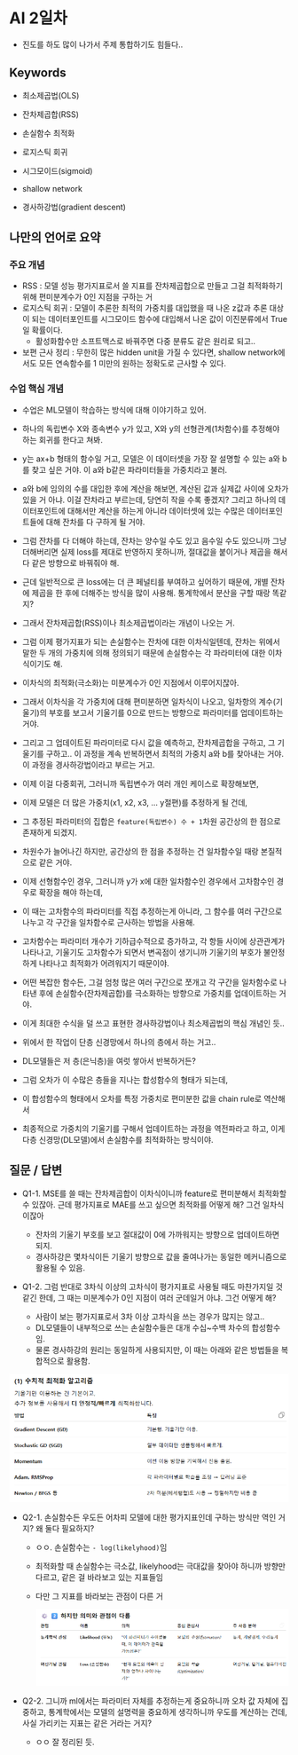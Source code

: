 # AI 2일차

- 진도를 하도 많이 나가서 주제 통합하기도 힘들다..



## Keywords

- 최소제곱법(OLS)
- 잔차제곱합(RSS)
- 손실함수 최적화

- 로지스틱 회귀
- 시그모이드(sigmoid)
- shallow network
- 경사하강법(gradient descent)



## 나만의 언어로 요약

### 주요 개념

- RSS : 모델 성능 평가지표로서 쓸 지표를 잔차제곱합으로 만들고 그걸 최적화하기 위해 편미분계수가 0인 지점을 구하는 거
- 로지스틱 회귀 : 모델이 추론한 최적의 가중치를 대입했을 때 나온 z값과 추론 대상이 되는 데이터포인트를 시그모이드 함수에 대입해서 나온 값이 이진분류에서 True일 확률이다.
  - 활성화함수만 소프트맥스로 바꿔주면 다중 분류도 같은 원리로 되고..
- 보편 근사 정리 : 무한히 많은 hidden unit을 가질 수 있다면, shallow network에서도 모든 연속함수를 1 미만의 원하는 정확도로 근사할 수 있다.

### 수업 핵심 개념

- 수업은 ML모델이 학습하는 방식에 대해 이야기하고 있어.
- 하나의 독립변수 X와 종속변수 y가 있고, X와 y의 선형관계(1차함수)를 추정해야 하는 회귀를 한다고 쳐봐.
- y는 ax+b 형태의 함수일 거고, 모델은 이 데이터셋을 가장 잘 설명할 수 있는 a와 b를 찾고 싶은 거야. 이 a와 b같은 파라미터들을 가중치라고 불러.
- a와 b에 임의의 수를 대입한 후에 계산을 해보면, 계산된 값과 실제값 사이에 오차가 있을 거 아냐. 이걸 잔차라고 부르는데, 당연히 작을 수록 좋겠지? 그리고 하나의 데이터포인트에 대해서만 계산을 하는게 아니라 데이터셋에 있는 수많은 데이터포인트들에 대해 잔차를 다 구하게 될 거야.
- 그럼 잔차를 다 더해야 하는데, 잔차는 양수일 수도 있고 음수일 수도 있으니까 그냥 더해버리면 실제 loss를 제대로 반영하지 못하니까, 절대값을 붙이거나 제곱을 해서 다 같은 방향으로 바꿔줘야 해.
- 근데 일반적으로 큰 loss에는 더 큰 페널티를 부여하고 싶어하기 때문에, 개별 잔차에 제곱을 한 후에 더해주는 방식을 많이 사용해. 통계학에서 분산을 구할 때랑 똑같지?
- 그래서 잔차제곱합(RSS)이나 최소제곱법이라는 개념이 나오는 거.
- 그럼 이제 평가지표가 되는 손실함수는 잔차에 대한 이차식일텐데, 잔차는 위에서 말한 두 개의 가중치에 의해 정의되기 때문에 손실함수는 각 파라미터에 대한 이차식이기도 해.
- 이차식의 최적화(극소화)는 미분계수가 0인 지점에서 이루어지잖아.
- 그래서 이차식을 각 가중치에 대해 편미분하면 일차식이 나오고, 일차항의 계수(기울기)의 부호를 보고서 기울기를 0으로 만드는 방향으로 파라미터를 업데이트하는 거야.
- 그리고 그 업데이트된 파라미터로 다시 값을 예측하고, 잔차제곱합을 구하고, 그 기울기를 구하고.. 이 과정을 계속 반복하면서 최적의 가중치 a와 b를 찾아내는 거야. 이 과정을 경사하강법이라고 부르는 거고.

- 이제 이걸 다중회귀, 그러니까 독립변수가 여러 개인 케이스로 확장해보면,
- 이제 모델은 더 많은 가중치(x1, x2, x3, ... y절편)를 추정하게 될 건데,
- 그 추정된 파라미터의 집합은 `feature(독립변수) 수 + 1`차원 공간상의 한 점으로 존재하게 되겠지.
- 차원수가 늘어나긴 하지만, 공간상의 한 점을 추정하는 건 일차함수일 때랑 본질적으로 같은 거야.
- 이제 선형함수인 경우, 그러니까 y가 x에 대한 일차함수인 경우에서 고차함수인 경우로 확장을 해야 하는데,
- 이 때는 고차함수의 파라미터를 직접 추정하는게 아니라, 그 함수를 여러 구간으로 나누고 각 구간을 일차함수로 근사하는 방법을 사용해.
- 고차함수는 파라미터 개수가 기하급수적으로 증가하고, 각 항들 사이에 상관관계가 나타나고, 기울기도 고차함수가 되면서 변곡점이 생기니까 기울기의 부호가 불안정하게 나타나고 최적화가 어려워지기 때문이야.
- 어떤 복잡한 함수든, 그걸 엄청 많은 여러 구간으로 쪼개고 각 구간을 일차함수로 나타낸 후에 손실함수(잔차제곱합)를 극소화하는 방향으로 가중치를 업데이트하는 거야.

- 이게 최대한 수식을 덜 쓰고 표현한 경사하강법이나 최소제곱법의 핵심 개념인 듯..

- 위에서 한 작업이 단층 신경망에서 하나의 층에서 하는 거고..
- DL모델들은 저 층(은닉층)을 여럿 쌓아서 반복하거든?
- 그럼 오차가 이 수많은 층들을 지나는 합성함수의 형태가 되는데,
- 이 합성함수의 형태에서 오차를 특정 가중치로 편미분한 값을 chain rule로 역산해서
- 최종적으로 가중치의 기울기를 구해서 업데이트하는 과정을 역전파라고 하고, 이게 다층 신경망(DL모델)에서 손실함수를 최적화하는 방식이야.



## 질문 / 답변

- Q1-1. MSE를 쓸 때는 잔차제곱합이 이차식이니까 feature로 편미분해서 최적화할 수 있잖아. 근데 평가지표로 MAE를 쓰고 싶으면 최적화를 어떻게 해? 그건 일차식이잖아
  - 잔차의 기울기 부호를 보고 절대값이 0에 가까워지는 방향으로 업데이트하면 되지.
  - 경사하강은 몇차식이든 기울기 방향으로 값을 줄여나가는 동일한 메커니즘으로 활용될 수 있음.

- Q1-2. 그럼 반대로 3차식 이상의 고차식이 평가지표로 사용될 때도 마찬가지일 것 같긴 한데, 그 때는 미분계수가 0인 지점이 여러 군데일거 아냐. 그건 어떻게 해?
  - 사람이 보는 평가지표로서 3차 이상 고차식을 쓰는 경우가 많지는 않고..
  - DL모델들이 내부적으로 쓰는 손실함수들은 대개 수십~수백 차수의 합성함수임.
  - 물론 경사하강의 원리는 동일하게 사용되지만, 이 때는 아래와 같은 방법들을 복합적으로 활용함.

![](./RSS.png)

- Q2-1. 손실함수든 우도든 어차피 모델에 대한 평가지표인데 구하는 방식만 역인 거지? 왜 둘다 필요하지?

  - ㅇㅇ. 손실함수는 `- log(likelyhood)`임

  - 최적화할 때 손실함수는 극소값, likelyhood는 극대값을 찾아야 하니까 방향만 다르고, 같은 걸 바라보고 있는 지표들임

  - 다만 그 지표를 바라보는 관점이 다른 거

    ![](./loss_likelyhood.png)

- Q2-2. 그니까 ml에서는 파라미터 자체를 추정하는게 중요하니까 오차 값 자체에 집중하고, 통계학에서는 모델의 설명력을 중요하게 생각하니까 우도를 계산하는 건데, 사실 가리키는 지표는 같은 거라는 거지?

  - ㅇㅇ 잘 정리된 듯.

